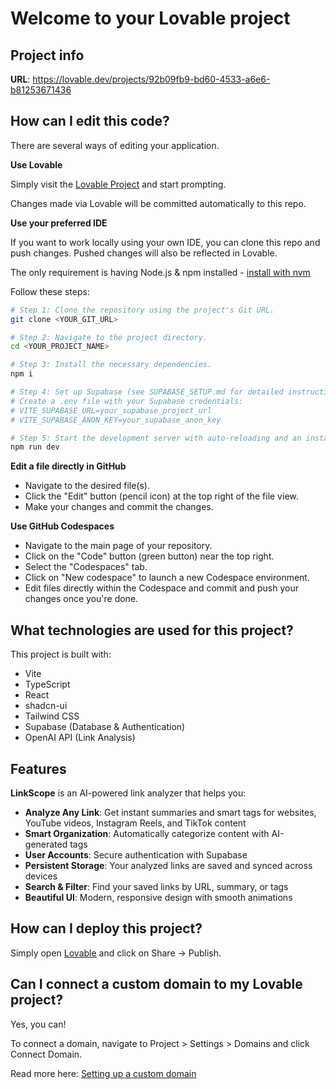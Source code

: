 # Welcome to your Lovable project

## Project info

**URL**: https://lovable.dev/projects/92b09fb9-bd60-4533-a6e6-b81253671436

## How can I edit this code?

There are several ways of editing your application.

**Use Lovable**

Simply visit the [Lovable Project](https://lovable.dev/projects/92b09fb9-bd60-4533-a6e6-b81253671436) and start prompting.

Changes made via Lovable will be committed automatically to this repo.

**Use your preferred IDE**

If you want to work locally using your own IDE, you can clone this repo and push changes. Pushed changes will also be reflected in Lovable.

The only requirement is having Node.js & npm installed - [install with nvm](https://github.com/nvm-sh/nvm#installing-and-updating)

Follow these steps:

```sh
# Step 1: Clone the repository using the project's Git URL.
git clone <YOUR_GIT_URL>

# Step 2: Navigate to the project directory.
cd <YOUR_PROJECT_NAME>

# Step 3: Install the necessary dependencies.
npm i

# Step 4: Set up Supabase (see SUPABASE_SETUP.md for detailed instructions)
# Create a .env file with your Supabase credentials:
# VITE_SUPABASE_URL=your_supabase_project_url
# VITE_SUPABASE_ANON_KEY=your_supabase_anon_key

# Step 5: Start the development server with auto-reloading and an instant preview.
npm run dev
```

**Edit a file directly in GitHub**

- Navigate to the desired file(s).
- Click the "Edit" button (pencil icon) at the top right of the file view.
- Make your changes and commit the changes.

**Use GitHub Codespaces**

- Navigate to the main page of your repository.
- Click on the "Code" button (green button) near the top right.
- Select the "Codespaces" tab.
- Click on "New codespace" to launch a new Codespace environment.
- Edit files directly within the Codespace and commit and push your changes once you're done.

## What technologies are used for this project?

This project is built with:

- Vite
- TypeScript
- React
- shadcn-ui
- Tailwind CSS
- Supabase (Database & Authentication)
- OpenAI API (Link Analysis)

## Features

**LinkScope** is an AI-powered link analyzer that helps you:

- **Analyze Any Link**: Get instant summaries and smart tags for websites, YouTube videos, Instagram Reels, and TikTok content
- **Smart Organization**: Automatically categorize content with AI-generated tags
- **User Accounts**: Secure authentication with Supabase
- **Persistent Storage**: Your analyzed links are saved and synced across devices
- **Search & Filter**: Find your saved links by URL, summary, or tags
- **Beautiful UI**: Modern, responsive design with smooth animations

## How can I deploy this project?

Simply open [Lovable](https://lovable.dev/projects/92b09fb9-bd60-4533-a6e6-b81253671436) and click on Share -> Publish.

## Can I connect a custom domain to my Lovable project?

Yes, you can!

To connect a domain, navigate to Project > Settings > Domains and click Connect Domain.

Read more here: [Setting up a custom domain](https://docs.lovable.dev/tips-tricks/custom-domain#step-by-step-guide)
